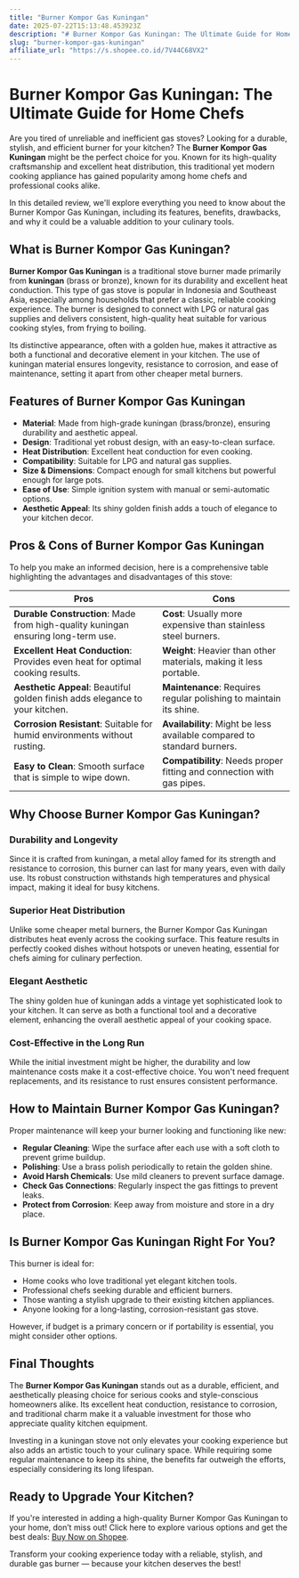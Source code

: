 ```yaml
---
title: "Burner Kompor Gas Kuningan"
date: 2025-07-22T15:13:48.453923Z
description: "# Burner Kompor Gas Kuningan: The Ultimate Guide for Home Chefs..."
slug: "burner-kompor-gas-kuningan"
affiliate_url: "https://s.shopee.co.id/7V44C68VX2"
---
```

# Burner Kompor Gas Kuningan: The Ultimate Guide for Home Chefs

Are you tired of unreliable and inefficient gas stoves? Looking for a durable, stylish, and efficient burner for your kitchen? The **Burner Kompor Gas Kuningan** might be the perfect choice for you. Known for its high-quality craftsmanship and excellent heat distribution, this traditional yet modern cooking appliance has gained popularity among home chefs and professional cooks alike.

In this detailed review, we'll explore everything you need to know about the Burner Kompor Gas Kuningan, including its features, benefits, drawbacks, and why it could be a valuable addition to your culinary tools.

## What is Burner Kompor Gas Kuningan?

**Burner Kompor Gas Kuningan** is a traditional stove burner made primarily from **kuningan** (brass or bronze), known for its durability and excellent heat conduction. This type of gas stove is popular in Indonesia and Southeast Asia, especially among households that prefer a classic, reliable cooking experience. The burner is designed to connect with LPG or natural gas supplies and delivers consistent, high-quality heat suitable for various cooking styles, from frying to boiling.

Its distinctive appearance, often with a golden hue, makes it attractive as both a functional and decorative element in your kitchen. The use of kuningan material ensures longevity, resistance to corrosion, and ease of maintenance, setting it apart from other cheaper metal burners.

## Features of Burner Kompor Gas Kuningan

- **Material**: Made from high-grade kuningan (brass/bronze), ensuring durability and aesthetic appeal.
- **Design**: Traditional yet robust design, with an easy-to-clean surface.
- **Heat Distribution**: Excellent heat conduction for even cooking.
- **Compatibility**: Suitable for LPG and natural gas supplies.
- **Size & Dimensions**: Compact enough for small kitchens but powerful enough for large pots.
- **Ease of Use**: Simple ignition system with manual or semi-automatic options.
- **Aesthetic Appeal**: Its shiny golden finish adds a touch of elegance to your kitchen decor.

## Pros & Cons of Burner Kompor Gas Kuningan

To help you make an informed decision, here is a comprehensive table highlighting the advantages and disadvantages of this stove:

| Pros                                                    | Cons                                               |
|---------------------------------------------------------|----------------------------------------------------|
| **Durable Construction**: Made from high-quality kuningan ensuring long-term use. | **Cost**: Usually more expensive than stainless steel burners. |
| **Excellent Heat Conduction**: Provides even heat for optimal cooking results. | **Weight**: Heavier than other materials, making it less portable. |
| **Aesthetic Appeal**: Beautiful golden finish adds elegance to your kitchen. | **Maintenance**: Requires regular polishing to maintain its shine. |
| **Corrosion Resistant**: Suitable for humid environments without rusting. | **Availability**: Might be less available compared to standard burners. |
| **Easy to Clean**: Smooth surface that is simple to wipe down. | **Compatibility**: Needs proper fitting and connection with gas pipes. |

## Why Choose Burner Kompor Gas Kuningan?

### Durability and Longevity

Since it is crafted from kuningan, a metal alloy famed for its strength and resistance to corrosion, this burner can last for many years, even with daily use. Its robust construction withstands high temperatures and physical impact, making it ideal for busy kitchens.

### Superior Heat Distribution

Unlike some cheaper metal burners, the Burner Kompor Gas Kuningan distributes heat evenly across the cooking surface. This feature results in perfectly cooked dishes without hotspots or uneven heating, essential for chefs aiming for culinary perfection.

### Elegant Aesthetic

The shiny golden hue of kuningan adds a vintage yet sophisticated look to your kitchen. It can serve as both a functional tool and a decorative element, enhancing the overall aesthetic appeal of your cooking space.

### Cost-Effective in the Long Run

While the initial investment might be higher, the durability and low maintenance costs make it a cost-effective choice. You won't need frequent replacements, and its resistance to rust ensures consistent performance.

## How to Maintain Burner Kompor Gas Kuningan?

Proper maintenance will keep your burner looking and functioning like new:

- **Regular Cleaning**: Wipe the surface after each use with a soft cloth to prevent grime buildup.
- **Polishing**: Use a brass polish periodically to retain the golden shine.
- **Avoid Harsh Chemicals**: Use mild cleaners to prevent surface damage.
- **Check Gas Connections**: Regularly inspect the gas fittings to prevent leaks.
- **Protect from Corrosion**: Keep away from moisture and store in a dry place.

## Is Burner Kompor Gas Kuningan Right For You?

This burner is ideal for:

- Home cooks who love traditional yet elegant kitchen tools.
- Professional chefs seeking durable and efficient burners.
- Those wanting a stylish upgrade to their existing kitchen appliances.
- Anyone looking for a long-lasting, corrosion-resistant gas stove.

However, if budget is a primary concern or if portability is essential, you might consider other options.

## Final Thoughts

The **Burner Kompor Gas Kuningan** stands out as a durable, efficient, and aesthetically pleasing choice for serious cooks and style-conscious homeowners alike. Its excellent heat conduction, resistance to corrosion, and traditional charm make it a valuable investment for those who appreciate quality kitchen equipment.

Investing in a kuningan stove not only elevates your cooking experience but also adds an artistic touch to your culinary space. While requiring some regular maintenance to keep its shine, the benefits far outweigh the efforts, especially considering its long lifespan.

## Ready to Upgrade Your Kitchen?

If you're interested in adding a high-quality Burner Kompor Gas Kuningan to your home, don’t miss out! Click here to explore various options and get the best deals: [Buy Now on Shopee](https://s.shopee.co.id/7V44C68VX2).

Transform your cooking experience today with a reliable, stylish, and durable gas burner — because your kitchen deserves the best!